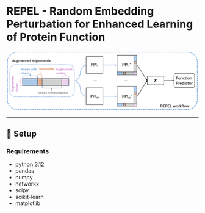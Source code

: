 # REPEL - Random Embedding Perturbation for Enhanced Learning of Protein Function

<p align="center">
	<img src="images/workflow.png" alt="REPEL workflow" width="600"/>
</p>

---

## 🧪 Setup

### Requirements

- python 3.12
- pandas
- numpy
- networkx
- scipy
- scikit-learn
- matplotlib
